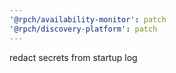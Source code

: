 ```yaml
---
'@rpch/availability-monitor': patch
'@rpch/discovery-platform': patch
---
```


redact secrets from startup log
